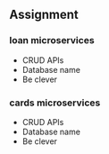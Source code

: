 
## Assignment

### loan microservices
- CRUD APIs
- Database name
- Be clever

### cards microservices
- CRUD APIs
- Database name
- Be clever
